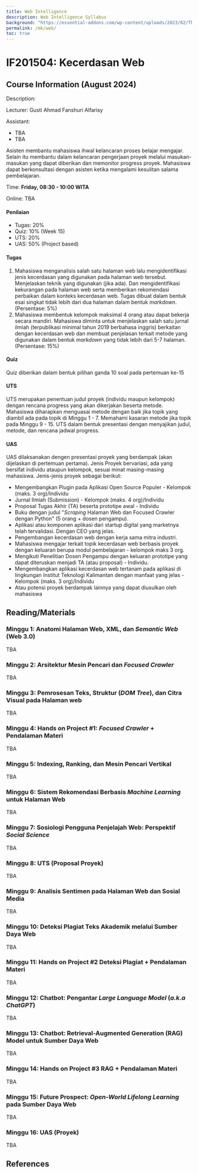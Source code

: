 ```yaml
---
title: Web Intelligence
description: Web Intelligence Syllabus
background: "https://essential-addons.com/wp-content/uploads/2023/02/The-Role-of-AI-in-Modern-Web-Design-Things-You-Need-to-know.png"
permalink: /mk/web/
toc: true
---
```


# IF201504: Kecerdasan Web

## Course Information (August 2024)

Description: 


Lecturer: Gusti Ahmad Fanshuri Alfarisy

Assistant:

- TBA
- TBA

Asisten membantu mahasiswa ihwal kelancaran proses belajar mengajar. Selain itu membantu dalam kelancaran pengerjaan proyek melalui masukan-masukan yang dapat diberikan dan memonitor progress proyek. Mahasiswa dapat berkonsultasi dengan asisten ketika mengalami kesulitan salama pembelajaran.

Time: **Friday, 08:30 - 10:00 WITA** 

Online: TBA

#### Penilaian

* Tugas: 20%
* Quiz: 10% (Week 15)
* UTS: 20%
* UAS: 50% (Project based)

#### Tugas

1. Mahasiswa menganalisis salah satu halaman web lalu mengidentifikasi jenis kecerdasan yang digunakan pada halaman web tersebut. Menjelaskan teknik yang digunakan (jika ada). Dan mengidentifikasi kekurangan pada halaman web serta memberikan rekomendasi perbaikan dalam konteks kecerdasan web. Tugas dibuat dalam bentuk esai singkat tidak lebih dari dua halaman dalam bentuk *markdown*. (Persentase: 5%)
2. Mahasiswa membentuk kelompok maksimal 4 orang atau dapat bekerja secara mandiri. Mahasiswa diminta untuk menjelaskan salah satu jurnal ilmiah (terpublikasi minimal tahun 2019 berbahasa inggris) berkaitan dengan kecerdasan web dan membuat penjelasan terkait metode yang digunakan dalam bentuk *markdown* yang tidak lebih dari 5-7 halaman. (Persentase: 15%)

#### Quiz

Quiz diberikan dalam bentuk pilihan ganda 10 soal pada pertemuan ke-15

#### UTS

UTS merupakan penentuan judul proyek (individu maupun kelompok) dengan rencana progress yang akan dikerjakan beserta metode.  Mahasiswa diharapkan menguasai metode dengan baik jika topik yang diambil ada pada topik di Minggu 1 - 7. Memahami kasaran metode jika topik pada Minggu 9 - 15. UTS dalam bentuk presentasi dengan menyajikan judul, metode, dan rencana jadwal progress.

#### UAS

UAS dilaksanakan dengen presentasi proyek yang berdampak (akan dijelaskan di pertemuan pertama). Jenis Proyek bervariasi, ada yang bersifat individu ataupun kelompok, sesuai minat masing-masing mahasiswa. Jenis-jenis proyek sebagai berikut:

* Mengembangkan Plugin pada Aplikasi Open Source Populer - Kelompok (maks. 3 org)/Individu
* Jurnal Ilmiah (Submission) - Kelompok (maks. 4 org)/Individu
* Proposal Tugas Akhir (TA) beserta prototipe awal - Individu
* Buku dengan judul "*Scraping* Halaman Web dan Focused Crawler dengan Python" (5 orang + dosen pengampu).
* Aplikasi atau komponen aplikasi dari startup digital yang marketnya telah tervalidasi. Dengan CEO yang jelas.
* Pengembangan kecerdasan web dengan kerja sama mitra industri.
* Mahasiswa mengajar terkait topik kecerdasan web berbasis proyek dengan keluaran berupa modul pembelajaran - kelompok maks 3 org.
* Mengikuti Penelitian Dosen Pengampu dengan keluaran prototipe yang dapat diteruskan menjadi TA (atau proposal) - Individu.
* Mengembangkan aplikasi kecerdasan web tertanam pada aplikasi di lingkungan Institut Teknologi Kalimantan dengan manfaat yang jelas - Kelompok (maks. 3 org)/Individu
* Atau potensi proyek berdampak lainnya yang dapat diusulkan oleh mahasiswa

## Reading/Materials

### Minggu 1: Anatomi Halaman Web, XML, dan *Semantic Web* (Web 3.0)

TBA

### Minggu 2: Arsitektur Mesin Pencari dan *Focused Crawler*

TBA

### Minggu 3: Pemrosesan Teks, Struktur (*DOM Tree*), dan Citra Visual pada Halaman web

TBA

### Minggu 4: Hands on Project #1: *Focused Crawler* + Pendalaman Materi

TBA

### Minggu 5: Indexing, Ranking, dan Mesin Pencari Vertikal

TBA

### Minggu 6: Sistem Rekomendasi Berbasis *Machine Learning* untuk Halaman Web

TBA

### Minggu 7: Sosiologi Pengguna Penjelajah Web: Perspektif *Social Science*

TBA

### Minggu 8: UTS (Proposal Proyek)

TBA

### Minggu 9: Analisis Sentimen pada Halaman Web dan Sosial Media

TBA

### Minggu 10: Deteksi Plagiat Teks Akademik melalui Sumber Daya Web

TBA

### Minggu 11: Hands on Project #2 Deteksi Plagiat + Pendalaman Materi

TBA

### Minggu 12: Chatbot: Pengantar *Large Language Model* (*a.k.a ChatGPT*)

TBA

### Minggu 13: Chatbot: Retrieval-Augmented Generation (RAG) Model untuk Sumber Daya Web

TBA

### Minggu 14: Hands on Project #3 RAG + Pendalaman Materi

TBA

### Minggu 15: Future Prospect: *Open-World Lifelong Learning* pada Sumber Daya Web

TBA

### Minggu 16: UAS (Proyek)

TBA

## References
